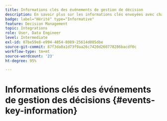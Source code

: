 ```yaml
---
title: Informations clés des événements de gestion de décision
description: En savoir plus sur les informations clés envoyées avec chaque événement de gestion de décision.
badge: label="Hérité" type="Informative"
feature: Decision Management
topic: Integrations
role: User, Data Engineer
level: Intermediate
exl-id: 07be59e8-e994-4854-8089-25614d005dbe
source-git-commit: 87f3da0a1d73f9aa26c7420d260778286bacdf0c
workflow-type: tm+mt
source-wordcount: '23'
ht-degree: 95%

---
```


# Informations clés des événements de gestion des décisions {#events-key-information}

